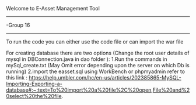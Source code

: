 

Welcome to E-Asset Management Tool
***
-Group 16
***

To run the code you can either use the code file or can import the war file

For creating database there are two options (Change the root user details of mysql in DBConnection.java in dao folder ):
 1.Run the commands in mySql_create.txt (May Omit error depending upon the server on which Db is running)
 2.import the easset.sql using WorkBench or phpmyadmin
    refer to this link : https://help.umbler.com/hc/en-us/articles/202385865-MySQL-Importing-Exporting-a-database#:~:text=To%20import%20a%20file%2C%20open,File%20and%20select%20the%20file.

    


